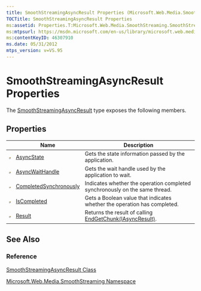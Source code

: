 ```yaml
---
title: SmoothStreamingAsyncResult Properties (Microsoft.Web.Media.SmoothStreaming)
TOCTitle: SmoothStreamingAsyncResult Properties
ms:assetid: Properties.T:Microsoft.Web.Media.SmoothStreaming.SmoothStreamingAsyncResult
ms:mtpsurl: https://msdn.microsoft.com/en-us/library/microsoft.web.media.smoothstreaming.smoothstreamingasyncresult_properties(v=VS.95)
ms:contentKeyID: 46307910
ms.date: 05/31/2012
mtps_version: v=VS.95
---
```


# SmoothStreamingAsyncResult Properties

The [SmoothStreamingAsyncResult](smoothstreamingasyncresult-class-microsoft-web-media-smoothstreaming.md) type exposes the following members.

## Properties

||Name|Description|
|--- |--- |--- |
|![Public property](images/Ff728140.pubproperty(en-us,VS.90).gif "Public property")|[AsyncState](smoothstreamingasyncresult-asyncstate-property-microsoft-web-media-smoothstreaming.md)|Gets the state information passed by the application.|
|![Public property](images/Ff728140.pubproperty(en-us,VS.90).gif "Public property")|[AsyncWaitHandle](smoothstreamingasyncresult-asyncwaithandle-property-microsoft-web-media-smoothstreaming.md)|Gets the wait handle used by the application to wait.|
|![Public property](images/Ff728140.pubproperty(en-us,VS.90).gif "Public property")|[CompletedSynchronously](smoothstreamingasyncresult-completedsynchronously-property-microsoft-web-media-smoothstreaming.md)|Indicates whether the operation completed synchronously on the same thread.|
|![Public property](images/Ff728140.pubproperty(en-us,VS.90).gif "Public property")|[IsCompleted](smoothstreamingasyncresult-iscompleted-property-microsoft-web-media-smoothstreaming.md)|Gets a Boolean value that indicates whether the operation has completed.|
|![Public property](images/Ff728140.pubproperty(en-us,VS.90).gif "Public property")|[Result](smoothstreamingasyncresult-result-property-microsoft-web-media-smoothstreaming.md)|Returns the result of calling [EndGetChunk(IAsyncResult)](trackinfo-endgetchunk-method-microsoft-web-media-smoothstreaming_1.md).|

## See Also

### Reference

[SmoothStreamingAsyncResult Class](smoothstreamingasyncresult-class-microsoft-web-media-smoothstreaming.md)

[Microsoft.Web.Media.SmoothStreaming Namespace](microsoft-web-media-smoothstreaming-namespace_1.md)

